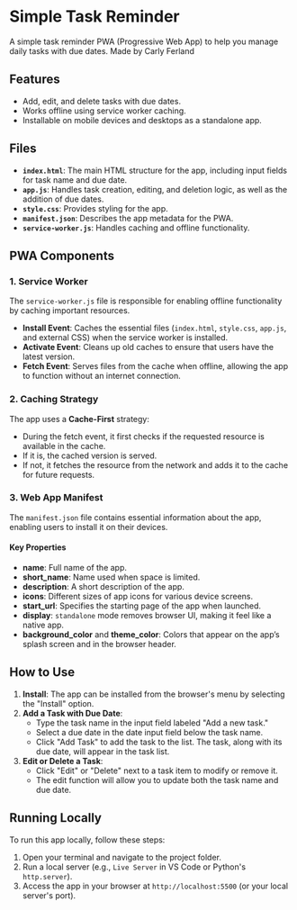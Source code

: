# Simple Task Reminder

A simple task reminder PWA (Progressive Web App) to help you manage daily tasks with due dates.
Made by Carly Ferland
## Features
- Add, edit, and delete tasks with due dates.
- Works offline using service worker caching.
- Installable on mobile devices and desktops as a standalone app.

## Files

- **`index.html`**: The main HTML structure for the app, including input fields for task name and due date.
- **`app.js`**: Handles task creation, editing, and deletion logic, as well as the addition of due dates.
- **`style.css`**: Provides styling for the app.
- **`manifest.json`**: Describes the app metadata for the PWA.
- **`service-worker.js`**: Handles caching and offline functionality.

## PWA Components

### 1. Service Worker
The `service-worker.js` file is responsible for enabling offline functionality by caching important resources.

- **Install Event**: Caches the essential files (`index.html`, `style.css`, `app.js`, and external CSS) when the service worker is installed.
- **Activate Event**: Cleans up old caches to ensure that users have the latest version.
- **Fetch Event**: Serves files from the cache when offline, allowing the app to function without an internet connection.

### 2. Caching Strategy
The app uses a **Cache-First** strategy:
- During the fetch event, it first checks if the requested resource is available in the cache.
- If it is, the cached version is served.
- If not, it fetches the resource from the network and adds it to the cache for future requests.

### 3. Web App Manifest
The `manifest.json` file contains essential information about the app, enabling users to install it on their devices.

#### Key Properties
- **name**: Full name of the app.
- **short_name**: Name used when space is limited.
- **description**: A short description of the app.
- **icons**: Different sizes of app icons for various device screens.
- **start_url**: Specifies the starting page of the app when launched.
- **display**: `standalone` mode removes browser UI, making it feel like a native app.
- **background_color** and **theme_color**: Colors that appear on the app’s splash screen and in the browser header.

## How to Use
1. **Install**: The app can be installed from the browser's menu by selecting the "Install" option.
2. **Add a Task with Due Date**: 
   - Type the task name in the input field labeled "Add a new task."
   - Select a due date in the date input field below the task name.
   - Click "Add Task" to add the task to the list. The task, along with its due date, will appear in the task list.
3. **Edit or Delete a Task**: 
   - Click "Edit" or "Delete" next to a task item to modify or remove it.
   - The edit function will allow you to update both the task name and due date.

## Running Locally
To run this app locally, follow these steps:

1. Open your terminal and navigate to the project folder.
2. Run a local server (e.g., `Live Server` in VS Code or Python's `http.server`).
3. Access the app in your browser at `http://localhost:5500` (or your local server's port).


